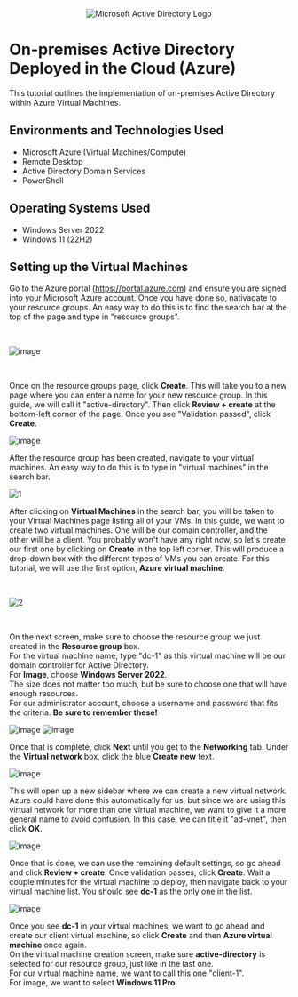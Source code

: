 <p align="center">
<img src="https://i.imgur.com/pU5A58S.png" alt="Microsoft Active Directory Logo"/>
</p>

<h1>On-premises Active Directory Deployed in the Cloud (Azure)</h1>
This tutorial outlines the implementation of on-premises Active Directory within Azure Virtual Machines.<br />


<h2>Environments and Technologies Used</h2>

- Microsoft Azure (Virtual Machines/Compute)
- Remote Desktop
- Active Directory Domain Services
- PowerShell

<h2>Operating Systems Used </h2>

- Windows Server 2022
- Windows 11 (22H2)

<h2>Setting up the Virtual Machines</h2>

Go to the Azure portal (https://portal.azure.com) and ensure you are signed into your Microsoft Azure account. Once you have done so, nativagate to your resource groups. An easy way to do this is to find the search bar at the top of the page and type in "resource groups".

<br />

![image](https://github.com/user-attachments/assets/37531ce6-7d74-4779-8364-b08b9a844659)

<br />

Once on the resource groups page, click **Create**. This will take you to a new page where you can enter a name for your new resource group. In this guide, we will call it "active-directory". Then click **Review + create** at the bottom-left corner of the page. Once you see "Validation passed", click **Create**.

![image](https://github.com/user-attachments/assets/4dbad8b1-abf8-42cc-a389-3582fccc0a12)

After the resource group has been created, navigate to your virtual machines. An easy way to do this is to type in "virtual machines" in the search bar.

![1](https://github.com/cbh75/osticket-prereqs/assets/62080815/1c9898b8-14cf-42ff-8322-9586a87f2ba5)

After clicking on **Virtual Machines** in the search bar, you will be taken to your Virtual Machines page listing all of your VMs. In this guide, we want to create two virtual machines. One will be our domain controller, and the other will be a client. You probably won't have any right now, so let's create our first one by clicking on **Create** in the top left corner. This will produce a drop-down box with the different types of VMs you can create. For this tutorial, we will use the first option, **Azure virtual machine**.

<br />

![2](https://github.com/cbh75/osticket-prereqs/assets/62080815/1cb56175-eceb-480e-9c5a-24c006139e86)

<br />

On the next screen, make sure to choose the resource group we just created in the **Resource group** box.<br />
For the virtual machine name, type "dc-1" as this virtual machine will be our domain controller for Active Directory.<br />
For **Image**, choose **Windows Server 2022**.<br />
The size does not matter too much, but be sure to choose one that will have enough resources.<br />
For our administrator account, choose a username and password that fits the criteria. **Be sure to remember these!**

![image](https://github.com/user-attachments/assets/62a85cae-1644-410c-9509-8a2121514339)
![image](https://github.com/user-attachments/assets/47fdac1c-ad00-40c0-8921-cc205cbf4535)

Once that is complete, click **Next** until you get to the **Networking** tab. Under the **Virtual network** box, click the blue **Create new** text.

![image](https://github.com/user-attachments/assets/bb59fbbe-588e-419d-9acb-0793fba198c0)

This will open up a new sidebar where we can create a new virtual network. Azure could have done this automatically for us, but since we are using this virtual network for more than one virtual machine, we want to give it a more general name to avoid confusion. In this case, we can title it "ad-vnet", then click **OK**.

![image](https://github.com/user-attachments/assets/b32501ff-cf05-4f8c-ae55-8570d28c6887)

Once that is done, we can use the remaining default settings, so go ahead and click **Review + create**. Once validation passes, click **Create**. Wait a couple minutes for the virtual machine to deploy, then navigate back to your virtual machine list. You should see **dc-1** as the only one in the list.

![image](https://github.com/user-attachments/assets/2df838b1-3520-4e5a-b651-4f97cb010029)

Once you see **dc-1** in your virtual machines, we want to go ahead and create our client virtual machine, so click **Create** and then **Azure virtual machine** once again.<br />
On the virtual machine creation screen, make sure **active-directory** is selected for our resource group, just like in the last one.<br />
For our virtual machine name, we want to call this one "client-1".<br />
For image, we want to select **Windows 11 Pro**.<br />

